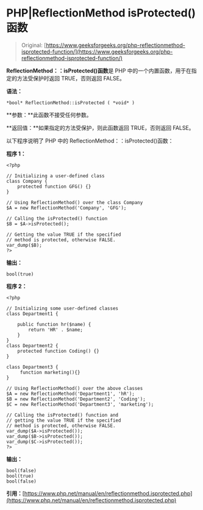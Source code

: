 # PHP|ReflectionMethod isProtected()函数

> Original: [https://www.geeksforgeeks.org/php-reflectionmethod-isprotected-function/](https://www.geeksforgeeks.org/php-reflectionmethod-isprotected-function/)

**ReflectionMethod：：isProtected()函数**是 PHP 中的一个内置函数，用于在指定的方法受保护时返回 TRUE，否则返回 FALSE。

**语法：**

```
*bool* ReflectionMethod::isProtected ( *void* )
```

**参数：**此函数不接受任何参数。

**返回值：**如果指定的方法受保护，则此函数返回 TRUE，否则返回 FALSE。

以下程序说明了 PHP 中的 ReflectionMethod：：isProtected()函数：

**程序 1：**

```
<?php

// Initializing a user-defined class
class Company {
    protected function GFG() {}
}

// Using ReflectionMethod() over the class Company
$A = new ReflectionMethod('Company', 'GFG');

// Calling the isProtected() function
$B = $A->isProtected();

// Getting the value TRUE if the specified
// method is protected, otherwise FALSE.
var_dump($B);
?>
```

**输出：**

```
bool(true)

```

**程序 2：**

```
<?php

// Initializing some user-defined classes
class Department1 {

    public function hr($name) {
        return 'HR' . $name;
    }
}
class Department2 {
    protected function Coding() {}
}

class Department3 {
     function marketing(){}
}

// Using ReflectionMethod() over the above classes
$A = new ReflectionMethod('Department1', 'hR');
$B = new ReflectionMethod('Department2', 'Coding');
$C = new ReflectionMethod('Department3', 'marketing');

// Calling the isProtected() function and 
// getting the value TRUE if the specified
// method is protected, otherwise FALSE.
var_dump($A->isProtected());
var_dump($B->isProtected());
var_dump($C->isProtected());
?>
```

**输出：**

```
bool(false)
bool(true)
bool(false)

```

**引用：**[https://www.php.net/manual/en/reflectionmethod.isprotected.php](https://www.php.net/manual/en/reflectionmethod.isprotected.php)